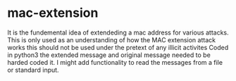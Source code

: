 # mac-extension
It is the fundemental idea of extendeding a mac address for various attacks.
This is only used as an understanding of how the MAC extension attack works this should not be used under the pretext of any illicit activites
Coded in python3 the extended message and original message needed to be harded coded it.
I might add functionality to read the messages from a file or standard input.
